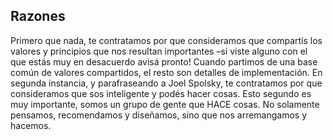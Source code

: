 ## Razones
Primero que nada, te contratamos por que consideramos que compartís los valores y principios que nos resultan importantes –si viste alguno con el que estás muy en desacuerdo avisá pronto! Cuando partimos de una base común de valores compartidos, el resto son detalles de implementación. En segunda instancia, y parafraseando a Joel Spolsky, te contratamos por que consideramos que sos inteligente y podés hacer cosas. Esto segundo es muy importante, somos un grupo de gente que HACE cosas. No solamente pensamos, recomendamos y diseñamos, sino que nos arremangamos y hacemos.
